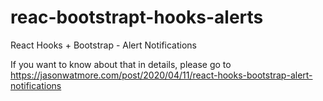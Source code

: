 # reac-bootstrapt-hooks-alerts

React Hooks + Bootstrap - Alert Notifications

If you want to know about that in details, please go to https://jasonwatmore.com/post/2020/04/11/react-hooks-bootstrap-alert-notifications
